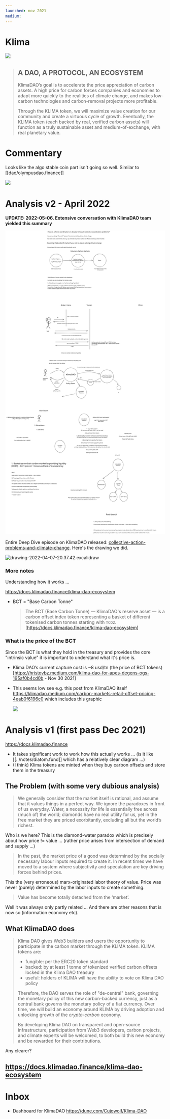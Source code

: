 ```yaml
---
launched: nov 2021
medium: 
---
```


# Klima

![](../assets/klimadao-home-20220119214836.png)

> ## A DAO, A PROTOCOL, AN ECOSYSTEM
> 
> KlimaDAO’s goal is to accelerate the price appreciation of carbon assets. A high price for carbon forces companies and economies to adapt more quickly to the realities of climate change, and makes low-carbon technologies and carbon-removal projects more profitable.
> 
> Through the KLIMA token, we will maximize value creation for our community and create a virtuous cycle of growth. Eventually, the KLIMA token (each backed by real, verified carbon assets) will function as a truly sustainable asset and medium-of-exchange, with real planetary value.

# Commentary

Looks like the algo stable coin part isn't going so well. Similar to [[dao/olympusdao.finance]]

![](../assets/klimadao-price-chart-20220123211825.png)


# Analysis v2 - April 2022

**UPDATE: 2022-05-06. Extensive conversation with KlimaDAO team yielded this summary**

![klimadao-mechanics-and-logic-according-to-klimadao-2022-05-06.excalidraw](../excalidraw/klimadao-mechanics-and-logic-according-to-klimadao-2022-05-06.excalidraw.svg)

Entire Deep Dive episode on KlimaDAO released: [collective-action-problems-and-climate-change](../notes/collective-action-problems-and-climate-change.md). Here's the drawing we did.


![drawing-2022-04-07-20.37.42.excalidraw](../excalidraw/klima-dao-analysis-2022-04-07.excalidraw.svg)

### More notes

Understanding how it works ...

https://docs.klimadao.finance/klima-dao-ecosystem

* BCT = "Base Carbon Tonne"
  > The BCT (Base Carbon Tonne) — KlimaDAO's reserve asset — is a carbon offset index token representing a basket of different tokenised carbon tonnes starting with `TCO2`. [https://docs.klimadao.finance/klima-dao-ecosystem]

### What is the price of the BCT

Since the BCT is what they hold in the treasury and provides the core "intrinsic value" it is important to understand what it's price is.

* Klima DAO’s current capture cost is ~8 usd/tn (the price of BCT tokens) [https://hristovbz.medium.com/klima-dao-for-apes-degens-ogs-195af0b4cd0b - Nov 30 2021]
* This seems low see e.g. this post from KlimaDAO itself https://klimadao.medium.com/carbon-markets-retail-offset-pricing-4eab0f6196c0 which includes this graphic
  
   ![](../assets/Pasted%20image%2020220407210614.png)

# Analysis v1 (first pass Dec 2021)
https://docs.klimadao.finance

* It takes significant work to work how this actually works ... (is it like [[../notes/diatom.fund]] which has a relatively clear diagram ...)
* (I think) Klima tokens are minted when they buy carbon offsets and store them in the treasury

## The Problem (with some very dubious analysis)

> We generally consider that the market itself is rational, and assume that it values things in a perfect way. We ignore the paradoxes in front of us everyday. Water, a necessity for life is essentially free across (much of) the world; diamonds have no real utility for us, yet in the free market they are priced exorbitantly, excluding all but the world’s richest.

Who is we here? This is the diamond-water paradox which is precisely about how price != value ... (rather price arises from intersection of demand and supply ...)

> In the past, the market price of a good was determined by the socially necessary labour inputs required to create it. In recent times we have moved to a system where subjectivity and speculation are key driving forces behind prices.

This the (very erroneous) marx-originated labor theory of value. Price was never (purely) determined by the labor inputs to create something.

> Value has become totally detached from the ‘market’.

Well it was always only partly related ... And there are other reasons that is now so (information economy etc).

## What KlimaDAO does

> Klima DAO gives Web3 builders and users the opportunity to participate in the carbon market through the KLIMA token. KLIMA tokens are:
> 
> -   fungible: per the ERC20 token standard   
> -   backed: by at least 1 tonne of tokenized verified carbon offsets locked in the Klima DAO treasury
> -   useful: holders of KLIMA will have the ability to vote on Klima DAO policy
> 
> Therefore, the DAO serves the role of "de-central" bank, governing the monetary policy of this new carbon-backed currency, just as a central bank governs the monetary policy of a fiat currency. Over time, we will build an economy around KLIMA by driving adoption and unlocking growth of the _crypto-carbon_ economy.
> 
> By developing Klima DAO on transparent and open-source infrastructure, participation from Web3 developers, carbon projects, and climate experts will be welcomed, to both build this new economy and be rewarded for their contributions.

Any clearer?

## https://docs.klimadao.finance/klima-dao-ecosystem

# Inbox

* Dashboard for KlimaDAO https://dune.com/Cujowolf/Klima-DAO
